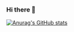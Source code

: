 ### Hi there 👋


[![Anurag's GitHub stats](https://github-readme-stats.vercel.app/api?username=mjy8086)](https://github.com/anuraghazra/github-readme-stats)
